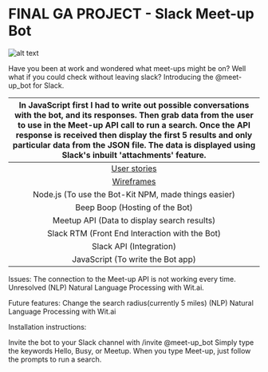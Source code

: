 # FINAL GA PROJECT - Slack Meet-up Bot

![alt text](http://i.imgur.com/klFxsAu.png "Slack meetup bot screen shot")

Have you been at work and wondered what meet-ups might be on? Well what if you could check without leaving slack? Introducing the @meet-up_bot for Slack.

|In JavaScript first I had to write out possible conversations with the bot, and its responses. Then grab data from the user to use in the Meet-up API call to run a search. Once the API response is received then display the first 5 results and only particular data from the JSON file. The data is displayed using Slack's inbuilt 'attachments' feature.|
| :------------------------------------:|
| [User stories](https://) |
| [Wireframes](https://) |
| Node.js (To use the Bot-Kit NPM, made things easier) |
|Beep Boop (Hosting of the Bot) |
|Meetup API (Data to display search results)|
|Slack RTM (Front End Interaction with the Bot)|
|Slack API (Integration)|
|JavaScript (To write the Bot app)|

Issues:
The connection to the Meet-up API is not working every time.
Unresolved (NLP) Natural Language Processing with Wit.ai.

Future features:
Change the search radius(currently 5 miles)
(NLP) Natural Language Processing with Wit.ai

Installation instructions:

Invite the bot to your Slack channel with /invite @meet-up_bot
Simply type the keywords Hello, Busy, or Meetup.
When you type Meet-up, just follow the prompts to run a search.

